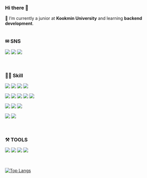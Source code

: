 <!--<div align=center>-->


### Hi there 👋 

🌱 I’m currently a junior at **Kookmin University** and learning **backend development**. <br><br>


### ✉ SNS

<img src="https://img.shields.io/badge/dy_mn.a-E4405F?style=for-the-badge&logo=instagram&logoColor=white"/>   <img src="https://img.shields.io/badge/skwhjj@gmail.com-EA4335?style=for-the-badge&logo=gmail&logoColor=white"/>   <a href="[url](https://velog.io/@guumi/posts)" ><img src="https://img.shields.io/badge/guumi-20C997?style=for-the-badge&logo=velog&logoColor=white"/></a><br><br><br>


### 👩‍💻 Skill 

<img src="https://img.shields.io/badge/HTML5-E34F26?style=for-the-badge&logo=html5&logoColor=white"/> <img src="https://img.shields.io/badge/CSS3-1572B6?style=for-the-badge&logo=css3&logoColor=white"/> <img src="https://img.shields.io/badge/JAVASCRIPT-F7DF1E?style=for-the-badge&logo=javascript&logoColor=white"/> <img src="https://img.shields.io/badge/NODE.JS-339933?style=for-the-badge&logo=nodedotjs&logoColor=white"/>

<img src="https://img.shields.io/badge/C-A8B9CC?style=for-the-badge&logo=Csharp&logoColor=white"/> <img src="https://img.shields.io/badge/C++-00599C?style=for-the-badge&logo=cplusplus&logoColor=white"/> <img src="https://img.shields.io/badge/PYTHON-3776AB?style=for-the-badge&logo=python&logoColor=white"/> <img src="https://img.shields.io/badge/JAVA-007396?style=for-the-badge&logo=JAVA&logoColor=white"/> <img src="https://img.shields.io/badge/ASP.NET-512BD4?style=for-the-badge&logo=dotnet&logoColor=white"/>

<img src="https://img.shields.io/badge/SPRING-6DB33F?style=for-the-badge&logo=spring&logoColor=white"/> <img src="https://img.shields.io/badge/SPRING BOOT-6DB33F?style=for-the-badge&logo=spring&logoColor=white"/> <img src="https://img.shields.io/badge/SOLIDITY-363636?style=for-the-badge&logo=solidity&logoColor=white"/>

<img src="https://img.shields.io/badge/MICROSOFT SQL SERVER-CC2927?style=for-the-badge&logo=microsoftsqlserver&logoColor=white"/> <img src="https://img.shields.io/badge/MYSQL-4479A1?style=for-the-badge&logo=mysql&logoColor=white"/>
<br><br><br>


### ⚒ TOOLS
<img src="https://img.shields.io/badge/ANDROID STUDIO-3DDC84?style=for-the-badge&logo=androidstudio&logoColor=white"/> <img src="https://img.shields.io/badge/VISUAL STUDIO CODE-007ACC?style=for-the-badge&logo=visualstudiocode&logoColor=white"/> <img src="https://img.shields.io/badge/ECLIPSE-2C2255?style=for-the-badge&logo=ECLIPSE&logoColor=white"/> <img src="https://img.shields.io/badge/INTELLIJ IDEA-000000?style=for-the-badge&logo=intellijidea&logoColor=white"/>
<br><br>
<br>

[![Top Langs](https://github-readme-stats.vercel.app/api/top-langs/?username=yoon-mina&layout=compact)](https://github.com/yoon-mina/github-readme-stats)

<!--![Anurag's GitHub stats](https://github-readme-stats.vercel.app/api?username=yoon-mina&show_icons=true&theme=radical)-->


<!--[![Solved.ac Profile](http://mazassumnida.wtf/api/generate_badge?boj=skwhjj)](https://solved.ac/skwhjj)<br/>-->





<!--
**yoon-mina/yoon-mina** is a ✨ _special_ ✨ repository because its `README.md` (this file) appears on your GitHub profile.

Here are some ideas to get you started:

- 🔭 I’m currently working on ...
- 🌱 I’m currently learning ...
- 👯 I’m looking to collaborate on ...
- 🤔 I’m looking for help with ...
- 💬 Ask me about ...
- 📫 How to reach me: ...
- 😄 Pronouns: ...
- ⚡ Fun fact: ...
-->
